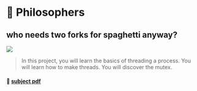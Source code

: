 # 🍝 Philosophers
## who needs two forks for spaghetti anyway?
![](https://badge42.vercel.app/api/v2/cl1pqrsvk005409ml9e9fk7av/project/2484945)

> In this project, you will learn the basics of threading a process. You will
learn how to make threads. You will discover the mutex.

#### 📄 [subject pdf](https://cdn.intra.42.fr/pdf/pdf/35931/en.subject.pdf)
